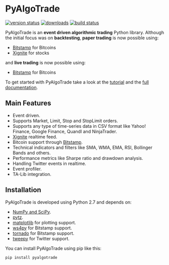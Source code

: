 PyAlgoTrade
===========

[![version status](https://pypip.in/v/pyalgotrade/badge.png)](https://pypi.python.org/pypi/pyalgotrade)
[![downloads](https://pypip.in/d/pyalgotrade/badge.png)](https://pypi.python.org/pypi/pyalgotrade)
[![build status](https://travis-ci.org/gbeced/pyalgotrade.png?branch=master)](https://travis-ci.org/gbeced/pyalgotrade)

PyAlgoTrade is an **event driven algorithmic trading** Python library. Although the initial focus
was on **backtesting**, **paper trading** is now possible using:

 * [Bitstamp](https://www.bitstamp.net/) for Bitcoins
 * [Xignite](https://www.xignite.com/) for stocks

and **live trading** is now possible using:

 * [Bitstamp](https://www.bitstamp.net/) for Bitcoins

To get started with PyAlgoTrade take a look at the [tutorial](http://gbeced.github.io/pyalgotrade/docs/v0.16/html/tutorial.html) and the [full documentation](http://gbeced.github.io/pyalgotrade/docs/v0.16/html/index.html).

Main Features
-------------

 * Event driven.
 * Supports Market, Limit, Stop and StopLimit orders.
 * Supports any type of time-series data in CSV format like Yahoo! Finance, Google Finance, Quandl and NinjaTrader.
 * [Xignite](https://www.xignite.com/) realtime feed.
 * Bitcoin support through [Bitstamp](https://www.bitstamp.net/).
 * Technical indicators and filters like SMA, WMA, EMA, RSI, Bollinger Bands and others.
 * Performance metrics like Sharpe ratio and drawdown analysis.
 * Handling Twitter events in realtime.
 * Event profiler.
 * TA-Lib integration.

Installation
------------

PyAlgoTrade is developed using Python 2.7 and depends on:

 * [NumPy and SciPy](http://numpy.scipy.org/).
 * [pytz](http://pytz.sourceforge.net/).
 * [matplotlib](http://matplotlib.sourceforge.net/) for plotting support.
 * [ws4py](https://github.com/Lawouach/WebSocket-for-Python) for Bitstamp support.
 * [tornado](http://www.tornadoweb.org/en/stable/) for Bitstamp support.
 * [tweepy](https://github.com/tweepy/tweepy) for Twitter support.

You can install PyAlgoTrade using pip like this:

```
pip install pyalgotrade
```

